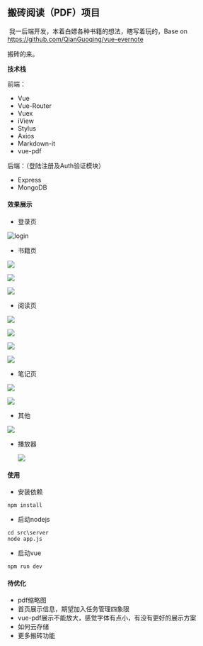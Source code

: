 ## 搬砖阅读（PDF）项目

​	我一后端开发，本着白嫖各种书籍的想法，瞎写着玩的，Base on  https://github.com/QianGuoqing/vue-evernote

搬砖的来。

**技术栈**

前端：

- Vue
- Vue-Router
- Vuex
- iView
- Stylus
- Axios
- Markdown-it
- vue-pdf

后端：（登陆注册及Auth验证模块）

- Express
- MongoDB



#### 效果展示

- 登录页

![login](images/login.png)



- 书籍页

![](https://github.com/marry44750/bz-note/raw/master/images/bookList.png)

![](images/bookType.png)

![](images/bookImport.png)

- 阅读页

![](images/pdf1.png)

![](images/pdf2.png)

![](images/pdf3.png)

![](images/pdf4.png)

- 笔记页

![](images/art1.png)

![](images/art2.png)

- 其他

![](images/other1.png)

- 播放器

  ![](images/music.png)

#### 使用

- 安装依赖

```
npm install
```

- 启动nodejs

```
cd src\server
node app.js
```

- 启动vue

```shell
npm run dev
```



#### 待优化

- pdf缩略图
- 首页展示信息，期望加入任务管理四象限
- vue-pdf展示不能放大，感觉字体有点小，有没有更好的展示方案
- 如何云存储
- 更多搬砖功能
